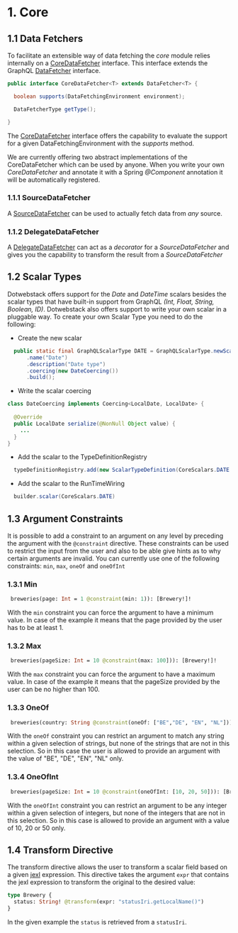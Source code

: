 # 1. Core

## 1.1 Data Fetchers
To facilitate an extensible way of data fetching the *core* module relies internally on a [CoreDataFetcher](https://github.com/dotwebstack/dotwebstack-framework/blob/IHR2-2318/core/src/main/java/org/dotwebstack/framework/core/datafetchers/CoreDataFetcher.java) interface. 
This interface extends the GraphQL [DataFetcher](https://github.com/graphql-java/graphql-java/blob/master/src/main/java/graphql/schema/DataFetcher.java) interface. 

```java
public interface CoreDataFetcher<T> extends DataFetcher<T> {

  boolean supports(DataFetchingEnvironment environment);

  DataFetcherType getType();

}
```

The [CoreDataFetcher](https://github.com/dotwebstack/dotwebstack-framework/blob/IHR2-2318/core/src/main/java/org/dotwebstack/framework/core/datafetchers/CoreDataFetcher.java) interface offers the capability to evaluate the support for a given DataFetchingEnvironment with the *supports* method. 

We are currently offering two abstract implementations of the CoreDataFetcher which can be used by anyone. When you write your own *CoreDataFetcher* and annotate it with a Spring *@Component* annotation it will be automatically registered.


### 1.1.1 SourceDataFetcher
 
A [SourceDataFetcher](https://github.com/dotwebstack/dotwebstack-framework/blob/IHR2-2318/core/src/main/java/org/dotwebstack/framework/core/datafetchers/SourceDataFetcher.java) can be used to actually fetch data from *any* source.


### 1.1.2 DelegateDataFetcher

A [DelegateDataFetcher](https://github.com/dotwebstack/dotwebstack-framework/blob/IHR2-2318/core/src/main/java/org/dotwebstack/framework/core/datafetchers/DelegateDataFetcher.java) can act as a *decorator* for a *SourceDataFetcher* and gives you the capability to transform the result from a *SourceDataFetcher*


## 1.2 Scalar Types
Dotwebstack offers support for the *Date* and *DateTime* scalars besides the scalar types that have built-in support 
from GraphQL *(Int, Float, String, Boolean, ID)*. Dotwebstack also offers support to write your own scalar in a
pluggable way. To create your own Scalar Type you need to do the following:

- Create the new scalar
```java
  public static final GraphQLScalarType DATE = GraphQLScalarType.newScalar()
      .name("Date")
      .description("Date type")
      .coercing(new DateCoercing())
      .build();
```

- Write the scalar coercing 
```java
class DateCoercing implements Coercing<LocalDate, LocalDate> {
  
  @Override
  public LocalDate serialize(@NonNull Object value) {
    ...
  }
}
```

- Add the scalar to the TypeDefinitionRegistry
```java
  typeDefinitionRegistry.add(new ScalarTypeDefinition(CoreScalars.DATE.getName()));
```

- Add the scalar to the RunTimeWiring
```java
  builder.scalar(CoreScalars.DATE)
```

## 1.3 Argument Constraints

It is possible to add a constraint to an argument on any level by preceding the argument with the `@constraint` directive. 
These constraints can be used to restrict the input from the user and also to be able give hints as to why certain arguments 
are invalid. You can currently use one of the following constraints: `min`, `max`, `oneOf` and `oneOfInt`

### 1.3.1 Min

```graphql
 breweries(page: Int = 1 @constraint(min: 1)): [Brewery!]!
```

With the `min` constraint you can force the argument to have a minimum value. In case of the example
it means that the page provided by the user has to be at least 1. 

### 1.3.2 Max

```graphql
 breweries(pageSize: Int = 10 @constraint(max: 100])): [Brewery!]!
```

With the `max` constraint you can force the argument to have a maximum value. In case of the example
it means that the pageSize provided by the user can be no higher than 100. 

### 1.3.3 OneOf

```graphql
 breweries(country: String @constraint(oneOf: ["BE","DE", "EN", "NL"])): [Brewery!]!
```

With the `oneOf` constraint you can restrict an argument to match any string within a given selection 
of strings, but none of the strings that are not in this selection. So in this case the user is allowed to 
provide an argument with the value of "BE", "DE", "EN", "NL" only. 


### 1.3.4 OneOfInt

```graphql
 breweries(pageSize: Int = 10 @constraint(oneOfInt: [10, 20, 50])): [Brewery!]!
```

With the `oneOfInt` constraint you can restrict an argument to be any integer within a given selection 
of integers, but none of the integers that are not in this selection. So in this case is allowed to 
provide an argument with a value of 10, 20 or 50 only. 

## 1.4 Transform Directive
The transform directive allows the user to transform a scalar field based on a given 
[jexl]('http://commons.apache.org/proper/commons-jexl/') expression. This directive takes the 
argument `expr` that contains the jexl expression to transform the original to the desired value:

```graphql
type Brewery {
  status: String! @transform(expr: "statusIri.getLocalName()")
}
```

In the given example the `status` is retrieved from a `statusIri`.  